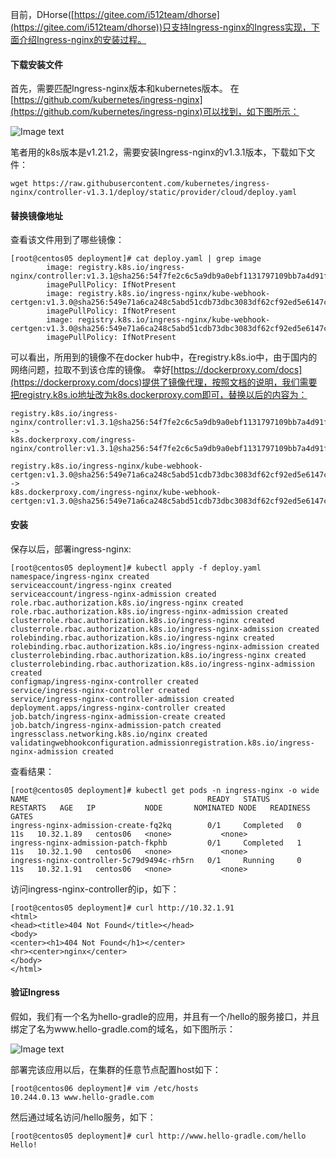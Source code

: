 目前，DHorse([https://gitee.com/i512team/dhorse](https://gitee.com/i512team/dhorse))只支持Ingress-nginx的Ingress实现，下面介绍Ingress-nginx的安装过程。

#### 下载安装文件

首先，需要匹配Ingress-nginx版本和kubernetes版本。
在[https://github.com/kubernetes/ingress-nginx](https://github.com/kubernetes/ingress-nginx)可以找到，如下图所示：

![Image text](./image/ingress-k8s-version.png)

笔者用的k8s版本是v1.21.2，需要安装Ingress-nginx的v1.3.1版本，下载如下文件：

```shell
wget https://raw.githubusercontent.com/kubernetes/ingress-nginx/controller-v1.3.1/deploy/static/provider/cloud/deploy.yaml
```

#### 替换镜像地址

查看该文件用到了哪些镜像：

```shell
[root@centos05 deployment]# cat deploy.yaml | grep image
        image: registry.k8s.io/ingress-nginx/controller:v1.3.1@sha256:54f7fe2c6c5a9db9a0ebf1131797109bb7a4d91f56b9b362bde2abd237dd1974
        imagePullPolicy: IfNotPresent
        image: registry.k8s.io/ingress-nginx/kube-webhook-certgen:v1.3.0@sha256:549e71a6ca248c5abd51cdb73dbc3083df62cf92ed5e6147c780e30f7e007a47
        imagePullPolicy: IfNotPresent
        image: registry.k8s.io/ingress-nginx/kube-webhook-certgen:v1.3.0@sha256:549e71a6ca248c5abd51cdb73dbc3083df62cf92ed5e6147c780e30f7e007a47
        imagePullPolicy: IfNotPresent
```

可以看出，所用到的镜像不在docker hub中，在registry.k8s.io中，由于国内的网络问题，拉取不到该仓库的镜像。
幸好[https://dockerproxy.com/docs](https://dockerproxy.com/docs)提供了镜像代理，按照文档的说明，我们需要把registry.k8s.io地址改为k8s.dockerproxy.com即可，替换以后的内容为：

```shell
registry.k8s.io/ingress-nginx/controller:v1.3.1@sha256:54f7fe2c6c5a9db9a0ebf1131797109bb7a4d91f56b9b362bde2abd237dd1974 ->
k8s.dockerproxy.com/ingress-nginx/controller:v1.3.1@sha256:54f7fe2c6c5a9db9a0ebf1131797109bb7a4d91f56b9b362bde2abd237dd1974
```

```shell
registry.k8s.io/ingress-nginx/kube-webhook-certgen:v1.3.0@sha256:549e71a6ca248c5abd51cdb73dbc3083df62cf92ed5e6147c780e30f7e007a47 ->
k8s.dockerproxy.com/ingress-nginx/kube-webhook-certgen:v1.3.0@sha256:549e71a6ca248c5abd51cdb73dbc3083df62cf92ed5e6147c780e30f7e007a47
```

#### 安装

保存以后，部署ingress-nginx:

```shell
[root@centos05 deployment]# kubectl apply -f deploy.yaml 
namespace/ingress-nginx created
serviceaccount/ingress-nginx created
serviceaccount/ingress-nginx-admission created
role.rbac.authorization.k8s.io/ingress-nginx created
role.rbac.authorization.k8s.io/ingress-nginx-admission created
clusterrole.rbac.authorization.k8s.io/ingress-nginx created
clusterrole.rbac.authorization.k8s.io/ingress-nginx-admission created
rolebinding.rbac.authorization.k8s.io/ingress-nginx created
rolebinding.rbac.authorization.k8s.io/ingress-nginx-admission created
clusterrolebinding.rbac.authorization.k8s.io/ingress-nginx created
clusterrolebinding.rbac.authorization.k8s.io/ingress-nginx-admission created
configmap/ingress-nginx-controller created
service/ingress-nginx-controller created
service/ingress-nginx-controller-admission created
deployment.apps/ingress-nginx-controller created
job.batch/ingress-nginx-admission-create created
job.batch/ingress-nginx-admission-patch created
ingressclass.networking.k8s.io/nginx created
validatingwebhookconfiguration.admissionregistration.k8s.io/ingress-nginx-admission created
```

查看结果：

```shell
[root@centos05 deployment]# kubectl get pods -n ingress-nginx -o wide
NAME                                        READY   STATUS      RESTARTS   AGE   IP           NODE       NOMINATED NODE   READINESS GATES
ingress-nginx-admission-create-fq2kq        0/1     Completed   0          11s   10.32.1.89   centos06   <none>           <none>
ingress-nginx-admission-patch-fkphb         0/1     Completed   1          11s   10.32.1.90   centos06   <none>           <none>
ingress-nginx-controller-5c79d9494c-rh5rn   0/1     Running     0          11s   10.32.1.91   centos06   <none>           <none>
```

访问ingress-nginx-controller的ip，如下：

```shell
[root@centos05 deployment]# curl http://10.32.1.91
<html>
<head><title>404 Not Found</title></head>
<body>
<center><h1>404 Not Found</h1></center>
<hr><center>nginx</center>
</body>
</html>
```

#### 验证Ingress

假如，我们有一个名为hello-gradle的应用，并且有一个/hello的服务接口，并且绑定了名为www.hello-gradle.com的域名，如下图所示：

![Image text](./image/ingress-k8s-host.png)

部署完该应用以后，在集群的任意节点配置host如下：

```shell
[root@centos06 deployment]# vim /etc/hosts
10.244.0.13 www.hello-gradle.com
```

然后通过域名访问/hello服务，如下：

```shell
[root@centos05 deployment]# curl http://www.hello-gradle.com/hello
Hello!
```